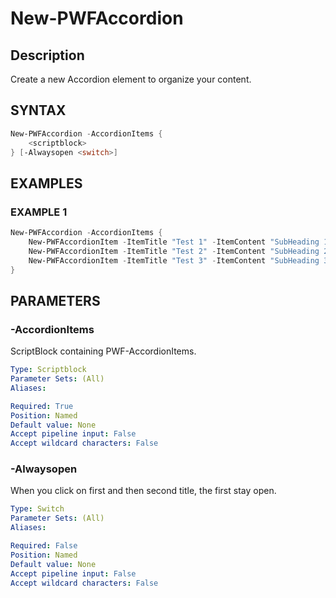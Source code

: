 ﻿# New-PWFAccordion

## Description
Create a new Accordion element to organize your content.

## SYNTAX
``` powershell
New-PWFAccordion -AccordionItems {
    <scriptblock>
} [-Alwaysopen <switch>]
```

## EXAMPLES

### EXAMPLE 1
```powershell
New-PWFAccordion -AccordionItems {
    New-PWFAccordionItem -ItemTitle "Test 1" -ItemContent "SubHeading 1"
    New-PWFAccordionItem -ItemTitle "Test 2" -ItemContent "SubHeading 2"
    New-PWFAccordionItem -ItemTitle "Test 3" -ItemContent "SubHeading 3"
}
```

## PARAMETERS
### -AccordionItems
ScriptBlock containing PWF-AccordionItems.
```yaml
Type: Scriptblock
Parameter Sets: (All)
Aliases:

Required: True
Position: Named
Default value: None
Accept pipeline input: False
Accept wildcard characters: False
```
### -Alwaysopen
When you click on first and then second title, the first stay open.
```yaml
Type: Switch
Parameter Sets: (All)
Aliases:

Required: False
Position: Named
Default value: None
Accept pipeline input: False
Accept wildcard characters: False
```